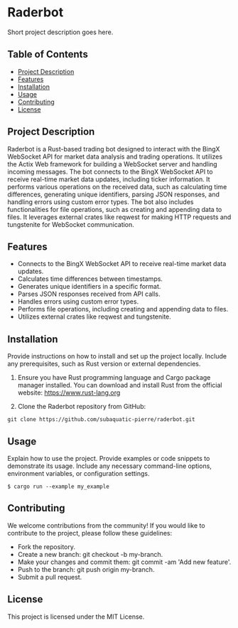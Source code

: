 # Raderbot

Short project description goes here.

## Table of Contents

- [Project Description](#project-description)
- [Features](#features)
- [Installation](#installation)
- [Usage](#usage)
- [Contributing](#contributing)
- [License](#license)

## Project Description

Raderbot is a Rust-based trading bot designed to interact with the BingX WebSocket API for market data analysis and trading operations. It utilizes the Actix Web framework for building a WebSocket server and handling incoming messages. The bot connects to the BingX WebSocket API to receive real-time market data updates, including ticker information. It performs various operations on the received data, such as calculating time differences, generating unique identifiers, parsing JSON responses, and handling errors using custom error types. The bot also includes functionalities for file operations, such as creating and appending data to files. It leverages external crates like reqwest for making HTTP requests and tungstenite for WebSocket communication.

## Features

- Connects to the BingX WebSocket API to receive real-time market data updates.
- Calculates time differences between timestamps.
- Generates unique identifiers in a specific format.
- Parses JSON responses received from API calls.
- Handles errors using custom error types.
- Performs file operations, including creating and appending data to files.
- Utilizes external crates like reqwest and tungstenite.

## Installation

Provide instructions on how to install and set up the project locally. Include any prerequisites, such as Rust version or external dependencies.

1. Ensure you have Rust programming language and Cargo package manager installed. You can download and install Rust from the official website: https://www.rust-lang.org

2. Clone the Raderbot repository from GitHub:

```
git clone https://github.com/subaquatic-pierre/raderbot.git
```

## Usage

Explain how to use the project. Provide examples or code snippets to demonstrate its usage. Include any necessary command-line options, environment variables, or configuration settings.

```shell
$ cargo run --example my_example
```

## Contributing

We welcome contributions from the community! If you would like to contribute to the project, please follow these guidelines:

- Fork the repository.
- Create a new branch: git checkout -b my-branch.
- Make your changes and commit them: git commit -am 'Add new feature'.
- Push to the branch: git push origin my-branch.
- Submit a pull request.

## License

This project is licensed under the MIT License.
